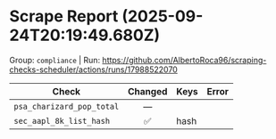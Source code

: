 # Scrape Report (2025-09-24T20:19:49.680Z)

Group: `compliance`  |  Run: https://github.com/AlbertoRoca96/scraping-checks-scheduler/actions/runs/17988522070

| Check | Changed | Keys | Error |
|---|:---:|:--|:--|
| `psa_charizard_pop_total` | — |  |  |
| `sec_aapl_8k_list_hash` | ✅ | hash |  |

